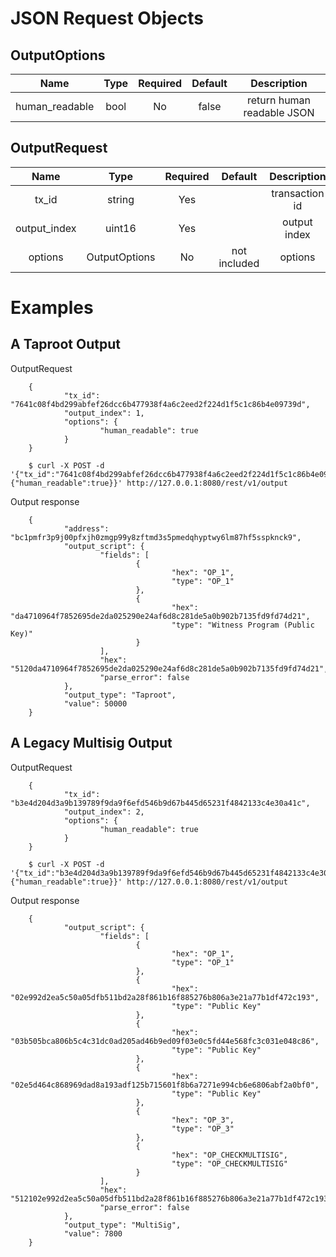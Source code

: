 # JSON Request Objects

## OutputOptions

Name | Type | Required | Default | Description
:---:|:---:|:---:|:---:|:---:
human_readable | bool | No | false | return human readable JSON

## OutputRequest

Name | Type | Required | Default | Description
:---:|:---:|:---:|:---:|:---:
tx_id | string | Yes | | transaction id
output_index | uint16 | Yes | | output index
options | OutputOptions | No | not included | options

# Examples

## A Taproot Output

OutputRequest

        {
                "tx_id": "7641c08f4bd299abfef26dcc6b477938f4a6c2eed2f224d1f5c1c86b4e09739d",
                "output_index": 1,
                "options": {
                        "human_readable": true
                }
        }

        $ curl -X POST -d '{"tx_id":"7641c08f4bd299abfef26dcc6b477938f4a6c2eed2f224d1f5c1c86b4e09739d","output_index":1,"options":{"human_readable":true}}' http://127.0.0.1:8080/rest/v1/output

Output response

        {
                "address": "bc1pmfr3p9j00pfxjh0zmgp99y8zftmd3s5pmedqhyptwy6lm87hf5sspknck9",
                "output_script": {
                        "fields": [
                                {
                                        "hex": "OP_1",
                                        "type": "OP_1"
                                },
                                {
                                        "hex": "da4710964f7852695de2da025290e24af6d8c281de5a0b902b7135fd9fd74d21",
                                        "type": "Witness Program (Public Key)"
                                }
                        ],
                        "hex": "5120da4710964f7852695de2da025290e24af6d8c281de5a0b902b7135fd9fd74d21",
                        "parse_error": false
                },
                "output_type": "Taproot",
                "value": 50000
        }

## A Legacy Multisig Output

OutputRequest

        {
                "tx_id": "b3e4d204d3a9b139789f9da9f6efd546b9d67b445d65231f4842133c4e30a41c",
                "output_index": 2,
                "options": {
                        "human_readable": true
                }
        }

        $ curl -X POST -d '{"tx_id":"b3e4d204d3a9b139789f9da9f6efd546b9d67b445d65231f4842133c4e30a41c","output_index":2,"options":{"human_readable":true}}' http://127.0.0.1:8080/rest/v1/output

Output response

        {
                "output_script": {
                        "fields": [
                                {
                                        "hex": "OP_1",
                                        "type": "OP_1"
                                },
                                {
                                        "hex": "02e992d2ea5c50a05dfb511bd2a28f861b16f885276b806a3e21a77b1df472c193",
                                        "type": "Public Key"
                                },
                                {
                                        "hex": "03b505bca806b5c4c31dc0ad205ad46b9ed09f03e0c5fd44e568fc3c031e048c86",
                                        "type": "Public Key"
                                },
                                {
                                        "hex": "02e5d464c868969dad8a193adf125b715601f8b6a7271e994cb6e6806abf2a0bf0",
                                        "type": "Public Key"
                                },
                                {
                                        "hex": "OP_3",
                                        "type": "OP_3"
                                },
                                {
                                        "hex": "OP_CHECKMULTISIG",
                                        "type": "OP_CHECKMULTISIG"
                                }
                        ],
                        "hex": "512102e992d2ea5c50a05dfb511bd2a28f861b16f885276b806a3e21a77b1df472c1932103b505bca806b5c4c31dc0ad205ad46b9ed09f03e0c5fd44e568fc3c031e048c862102e5d464c868969dad8a193adf125b715601f8b6a7271e994cb6e6806abf2a0bf053ae",
                        "parse_error": false
                },
                "output_type": "MultiSig",
                "value": 7800
        }

